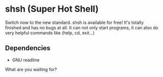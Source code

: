 # shsh (Super Hot Shell)

Switch now to the new standard.
shsh is available for free!
It's totally finished and has no bugs at all.
It can not only start programs, it can also do very helpful commands like (help, cd, exit...)

## Dependencies
- GNU readline

What are you waiting for?

